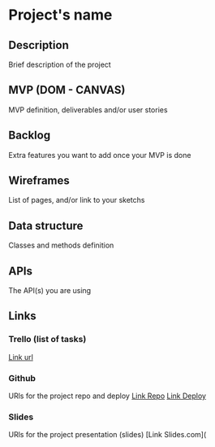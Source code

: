 # Project's name

## 

## Description

Brief description of the project

## 

## MVP (DOM - CANVAS)

MVP definition, deliverables and/or user stories

## 

## Backlog

Extra features you want to add once your MVP is done

## 

## Wireframes

List of pages, and/or link to your sketchs

## 

## Data structure

Classes and methods definition

## 

## APIs

The API(s) you are using

## 

## Links

### 

### Trello (list of tasks)

[Link url](https://trello.com)

### 

### Github

URls for the project repo and deploy [Link Repo](http://github.com) [Link Deploy](http://github.com)

### 

### Slides

URls for the project presentation (slides) [Link Slides.com](